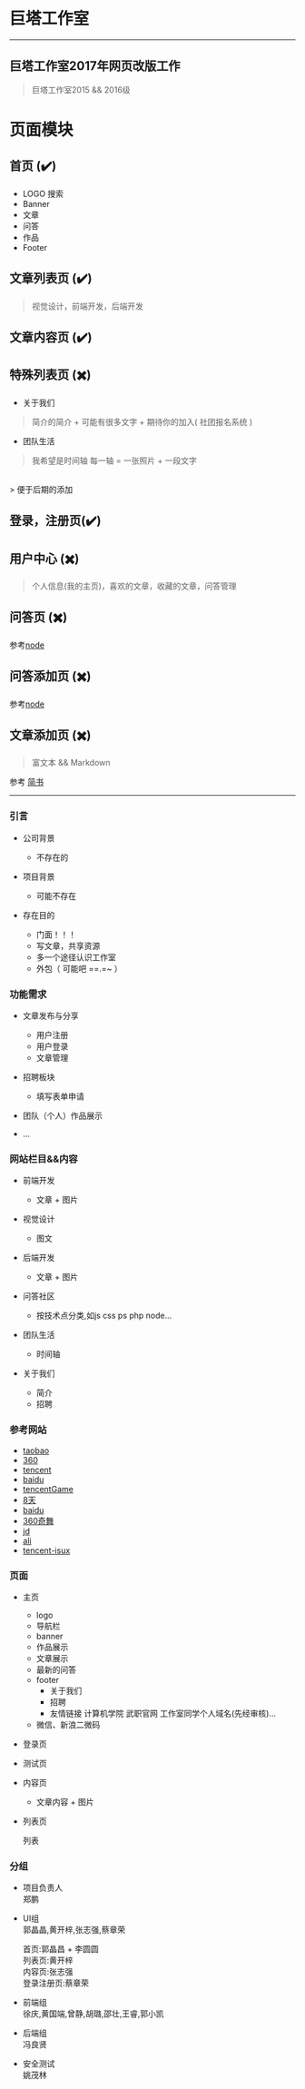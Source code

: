 
# 巨塔工作室

---


## 巨塔工作室2017年网页改版工作

> 巨塔工作室2015 && 2016级

# 页面模块

## 首页 (:heavy_check_mark:)

  - LOGO 搜索
  - Banner
  - 文章
  - 问答
  - 作品
  - Footer


## 文章列表页 (:heavy_check_mark:)
> 视觉设计，前端开发，后端开发

## 文章内容页 (:heavy_check_mark:)


## 特殊列表页 (:heavy_multiplication_x:)

- 关于我们

> 简介的简介 + 可能有很多文字 + 期待你的加入( 社团报名系统 )

- 团队生活

> 我希望是时间轴 每一轴 = 一张照片 + 一段文字
<br />
> 便于后期的添加


## 登录，注册页(:heavy_check_mark:)


## 用户中心 (:heavy_multiplication_x:)

> 个人信息(我的主页)，喜欢的文章，收藏的文章，问答管理


## 问答页 (:heavy_multiplication_x:)

参考[node][node]

[node]: http://cnodejs.org/


## 问答添加页 (:heavy_multiplication_x:)

参考[node][node]

[node]: http://cnodejs.org/

## 文章添加页 (:heavy_multiplication_x:)

> 富文本 && Markdown

参考 [简书][jianshu]

[jianshu]: http://www.jianshu.com/

---




### 引言

- 公司背景
  - 不存在的

- 项目背景
  - 可能不存在

- 存在目的
  - 门面！！！
  - 写文章，共享资源
  - 多一个途径认识工作室
  - 外包（ 可能吧 ==.=~ ）

### 功能需求

- 文章发布与分享
  - 用户注册
  - 用户登录
  - 文章管理

- 招聘板块
  - 填写表单申请

- 团队（个人）作品展示

- …
 

### 网站栏目&&内容

- 前端开发
  - 文章  +  图片

- 视觉设计
  -	图文

- 后端开发
  - 文章  +  图片

- 问答社区
  - 按技术点分类,如js css ps php node...

- 团队生活
  - 时间轴

- 关于我们
  - 简介
  - 招聘

### 参考网站

- [taobao][1]
- [360][2]
- [tencent][3]
- [baidu][4]
- [tencentGame][5]
- [8天][6]
- [baidu][7]
- [360奇舞][8]
- [jd][9]
- [ali][10]
- [tencent-isux][11]

[1]: http://taobaofed.org
[2]: http://uxc.360.cn
[3]: http://cdc.tencent.com
[4]: http://mux.baidu.com
[5]: http://tgideas.qq.com
[6]: http://ued.8dol.com
[7]: http://fex.baidu.com
[8]: https://75team.com
[9]: https://jdc.jd.com/team
[10]: http://www.alloyteam.com
[11]: https://isux.tencent.com

### 页面

- 主页
  - logo
  - 导航栏
  - banner
  - 作品展示
  - 文章展示
  - 最新的问答
  - footer
    - 关于我们
    - 招聘
    - 友情链接
      计算机学院
      武职官网
      工作室同学个人域名(先经审核)...
  - 微信、新浪二微码


- 登录页

- 测试页

- 内容页
  - 文章内容 + 图片

- 列表页

  列表


### 分组

- 项目负责人
  <br />
  郑鹏

- UI组
  <br />
  郭晶晶,黄开梓,张志强,蔡章荣

  首页:郭晶昌 + 李圆圆
  <br />
  列表页:黄开梓
  <br />
  内容页:张志强
  <br />
  登录注册页:蔡章荣


- 前端组
  <br />
  徐庆,黄国端,曾静,胡璐,邵壮,王睿,郭小凯


  
- 后端组
  <br />
  冯良贤

- 安全测试
  <br />
  姚茂林
